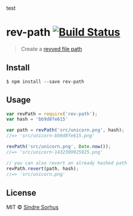 test
# rev-path [![Build Status](https://travis-ci.org/sindresorhus/rev-path.svg?branch=master)](https://travis-ci.org/sindresorhus/rev-path)

> Create a [revved file path](http://blog.risingstack.com/automatic-cache-busting-for-your-css/)


## Install

```
$ npm install --save rev-path
```


## Usage

```js
var revPath = require('rev-path');
var hash = 'bb9d8fe615'

var path = revPath('src/unicorn.png', hash);
//=> 'src/unicorn-bb9d8fe615.png'

revPath('src/unicorn.png', Date.now());
//=> 'src/unicorn-1432309925925.png'

// you can also revert an already hashed path
revPath.revert(path, hash);
//=> 'src/unicorn.png'
```


## License

MIT © [Sindre Sorhus](http://sindresorhus.com)
